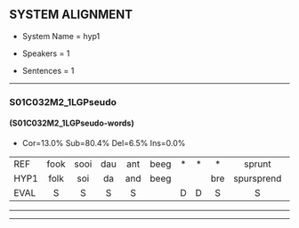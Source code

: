 
## SYSTEM ALIGNMENT

- System Name = hyp1

- Speakers = 1

- Sentences = 1

---

### S01C032M2_1LGPseudo

#### (S01C032M2_1LGPseudo-words)

- Cor=13.0%	Sub=80.4%	Del=6.5%	Ins=0.0%

|  |  |  |  |  |  |  |  |  |  |  |  |  |  |  |  |  |  |  |  |  |  |  |  |  |  |  |  |  |  |  |  |  |  |  |  |  |  |  |  |  |  |  |  |  |  |  |
|:--- |:---:|:---:|:---:|:---:|:---:|:---:|:---:|:---:|:---:|:---:|:---:|:---:|:---:|:---:|:---:|:---:|:---:|:---:|:---:|:---:|:---:|:---:|:---:|:---:|:---:|:---:|:---:|:---:|:---:|:---:|:---:|:---:|:---:|:---:|:---:|:---:|:---:|:---:|:---:|:---:|:---:|:---:|:---:|:---:|:---:|:---:|
| REF | fook | sooi | dau | ant | beeg | * | * | * | sprunt | hool | larst | vout | zwoei | fam | * | rachts | * | vaap | sprieuw | keng | * | swoers | doer | plirt | jien | blard | guul | hoekt | neeuw | noork | vid | zans | leum | haans | spaai | sjalt | heik | sank | roen | frijk | eem | schard | grek | dron | snaaf | stuid |
| HYP1 | folk | soi | da | and | beeg |  |  | bre | spursprend | hooi | larst | vout |  | zwo | fan | uhragagh | vap | spreew | ken | s | s | woord | door | piert | jin | blaht | groen | hookt | neel | noork | zit | zons | mn | ans | spa | sal | gik | sunk | roen | friik | eem | schart | grik | drom | snaf | stuit |
| EVAL | S | S | S | S |  | D | D | S | S | S |  |  | D | S | S | S | S | S | S | S | S | S | S | S | S | S | S | S | S |  | S | S | S | S | S | S | S | S |  | S |  | S | S | S | S | S |
---

---
